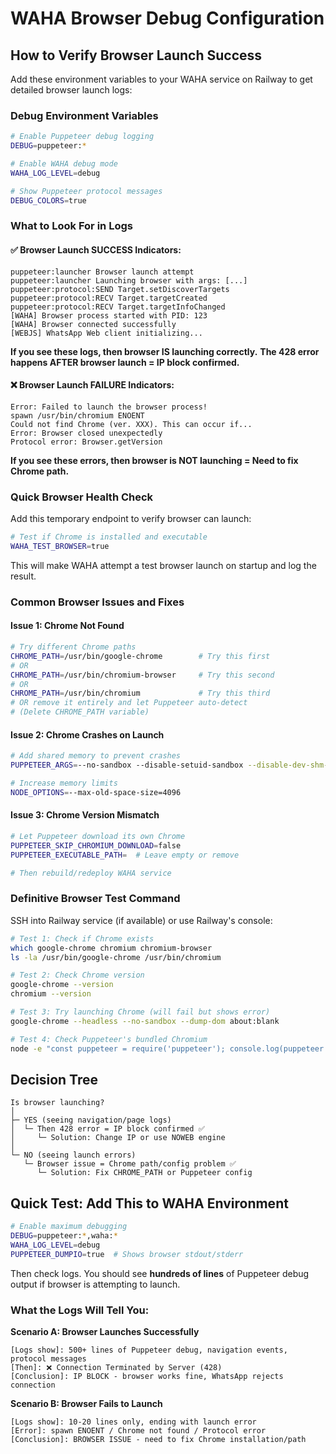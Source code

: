 # WAHA Browser Debug Configuration

## How to Verify Browser Launch Success

Add these environment variables to your WAHA service on Railway to get detailed browser launch logs:

### Debug Environment Variables

```bash
# Enable Puppeteer debug logging
DEBUG=puppeteer:*

# Enable WAHA debug mode
WAHA_LOG_LEVEL=debug

# Show Puppeteer protocol messages
DEBUG_COLORS=true
```

### What to Look For in Logs

#### ✅ Browser Launch SUCCESS Indicators:

```
puppeteer:launcher Browser launch attempt
puppeteer:launcher Launching browser with args: [...]
puppeteer:protocol:SEND Target.setDiscoverTargets
puppeteer:protocol:RECV Target.targetCreated
puppeteer:protocol:RECV Target.targetInfoChanged
[WAHA] Browser process started with PID: 123
[WAHA] Browser connected successfully
[WEBJS] WhatsApp Web client initializing...
```

**If you see these logs, then browser IS launching correctly.**
**The 428 error happens AFTER browser launch = IP block confirmed.**

#### ❌ Browser Launch FAILURE Indicators:

```
Error: Failed to launch the browser process!
spawn /usr/bin/chromium ENOENT
Could not find Chrome (ver. XXX). This can occur if...
Error: Browser closed unexpectedly
Protocol error: Browser.getVersion
```

**If you see these errors, then browser is NOT launching = Need to fix Chrome path.**

### Quick Browser Health Check

Add this temporary endpoint to verify browser can launch:

```bash
# Test if Chrome is installed and executable
WAHA_TEST_BROWSER=true
```

This will make WAHA attempt a test browser launch on startup and log the result.

### Common Browser Issues and Fixes

#### Issue 1: Chrome Not Found
```bash
# Try different Chrome paths
CHROME_PATH=/usr/bin/google-chrome        # Try this first
# OR
CHROME_PATH=/usr/bin/chromium-browser     # Try this second
# OR
CHROME_PATH=/usr/bin/chromium             # Try this third
# OR remove it entirely and let Puppeteer auto-detect
# (Delete CHROME_PATH variable)
```

#### Issue 2: Chrome Crashes on Launch
```bash
# Add shared memory to prevent crashes
PUPPETEER_ARGS=--no-sandbox --disable-setuid-sandbox --disable-dev-shm-usage --single-process

# Increase memory limits
NODE_OPTIONS=--max-old-space-size=4096
```

#### Issue 3: Chrome Version Mismatch
```bash
# Let Puppeteer download its own Chrome
PUPPETEER_SKIP_CHROMIUM_DOWNLOAD=false
PUPPETEER_EXECUTABLE_PATH=  # Leave empty or remove

# Then rebuild/redeploy WAHA service
```

### Definitive Browser Test Command

SSH into Railway service (if available) or use Railway's console:

```bash
# Test 1: Check if Chrome exists
which google-chrome chromium chromium-browser
ls -la /usr/bin/google-chrome /usr/bin/chromium

# Test 2: Check Chrome version
google-chrome --version
chromium --version

# Test 3: Try launching Chrome (will fail but shows error)
google-chrome --headless --no-sandbox --dump-dom about:blank

# Test 4: Check Puppeteer's bundled Chromium
node -e "const puppeteer = require('puppeteer'); console.log(puppeteer.executablePath())"
```

## Decision Tree

```
Is browser launching?
│
├─ YES (seeing navigation/page logs)
│  └─ Then 428 error = IP block confirmed ✅
│     └─ Solution: Change IP or use NOWEB engine
│
└─ NO (seeing launch errors)
   └─ Browser issue = Chrome path/config problem ✅
      └─ Solution: Fix CHROME_PATH or Puppeteer config
```

## Quick Test: Add This to WAHA Environment

```bash
# Enable maximum debugging
DEBUG=puppeteer:*,waha:*
WAHA_LOG_LEVEL=debug
PUPPETEER_DUMPIO=true  # Shows browser stdout/stderr
```

Then check logs. You should see **hundreds of lines** of Puppeteer debug output if browser is attempting to launch.

### What the Logs Will Tell You:

**Scenario A: Browser Launches Successfully**
```
[Logs show]: 500+ lines of Puppeteer debug, navigation events, protocol messages
[Then]: ❌ Connection Terminated by Server (428)
[Conclusion]: IP BLOCK - browser works fine, WhatsApp rejects connection
```

**Scenario B: Browser Fails to Launch**
```
[Logs show]: 10-20 lines only, ending with launch error
[Error]: spawn ENOENT / Chrome not found / Protocol error
[Conclusion]: BROWSER ISSUE - need to fix Chrome installation/path
```
